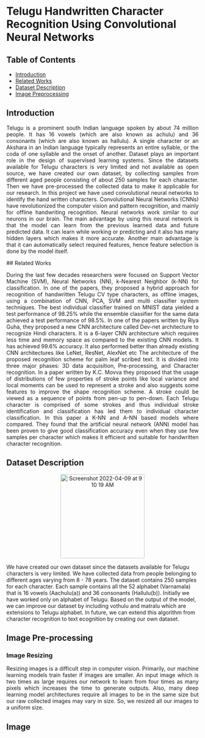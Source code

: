 # Telugu Handwritten Character Recognition Using Convolutional Neural Networks

## Table of Contents
- [Introduction](#intro)
- [Related Works](#works)
- [Dataset Description](https://github.com/Mitradatta/Telugu-Character-Recognition-/edit/main/README.md#dataset-description)
- [Image Preprocessing](https://github.com/Mitradatta/Telugu-Character-Recognition-/edit/main/README.md#image-pre-processing)

<span id="intro"> </span>
## Introduction
<p  align = "justify">
Telugu is a prominent south Indian language spoken by about 74 million people. It has 16 vowels (which are also known as achulu) and 36 consonants (which are
also known as hallulu). A single character or an Akshara in an Indian language typically represents an entire syllable, or the coda of one syllable and the onset of
another. Dataset plays an important role in the design of supervised learning systems. Since the datasets available for Telugu characters is very limited and not
available as open source, we have created our own dataset, by collecting samples from different aged people consisting of about 250 samples for each character.
Then we have pre-processed the collected data to make it applicable for our research. In this project we have used convolutional neural networks to identify the hand
written characters. Convolutional Neural Networks (CNNs) have revolutionized the computer vision and pattern recognition, and mainly for offline handwriting
recognition. Neural networks work similar to our neurons in our brain. The main advantage by using this neural network is that the model can learn from the
previous learned data and future predicted data. It can learn while working or predicting and it also has many hidden layers which makes it more accurate.
Another main advantage is that it can automatically select required features, hence feature selection is done by the model itself.
</p>
<span id="works"> </span>
## Related Works
<p align= "justify">
During the last few decades researchers were focused on Support Vector Machine (SVM), Neural Networks (NN), k-Nearest Neighbor (k-NN) for classification. 
In one of the papers, they proposed a hybrid approach for recognition of handwritten Telugu CV type characters, as offline images, using a combination of 
 CNN, PCA, SVM and multi classifier system techniques. The best individual classifier trained on MNIST data yielded a test performance of 98.25% while the ensemble 
 classifier for the same data achieved a test performance of 98.5%. In one of the papers written by Riya Guha, they proposed a new CNN architecture called Dev-net 
 architecture to recognize Hindi characters. It is a 6-layer CNN architecture which requires less time and memory space as compared to the existing CNN models. 
 It has achieved 99.6% accuracy. It also performed better than already existing CNN architectures like LeNet, ResNet, AlexNet etc
The architecture of the proposed recognition scheme for palm leaf scribed text. It is divided into three major phases: 3D data acquisition, Pre-processing, and
Character recognition. In a paper written by K.C. Movva they proposed that the usage of distributions of few properties of stroke points like local variance 
 and local moments can be used to represent a stroke and also suggests some features to improve the shape recognition scheme. A stroke could be viewed as a sequence
of points from pen-up to pen-down. Each Telugu character is comprised of some strokes and thus individual stroke identification and classification has led them to individual 
character classification. In this paper a K-NN and A-NN based models where compared. They found that the artificial neural network (ANN) model has been proven to give good classification 
accuracy even when they use few samples per character which makes it efficient and suitable for handwritten character recognition.
</p>

## Dataset Description

<p align="center">
<img width="220" alt="Screenshot 2022-04-09 at 9 10 19 AM" src="https://user-images.githubusercontent.com/54971204/162554967-8665bb1f-838e-4f08-b319-141e22220fa0.png">
</p>

<p align ="justify">
 
We have created our own dataset since the datasets available for Telugu characters is very limited. We have collected data from people belonging to different ages
varying from 8 - 78 years. The dataset contains 250 samples for each character. Each sample contains all the 52 alphabet (Varnamala) that is
16 vowels (Aachulu(a)) and 36 consonants (Hallulu(b)). Initially we have worked only on alphabet of Telugu. Based on the output of the
model, we can improve our dataset by including vothulu and matralu which are extensions to Telugu alphabet. In future, we can extend this
algorithm from character recognition to text ecognition by creating our own dataset.  
 </p>
 
 ## Image Pre-processing
 
 ### Image Resizing
 <p align="justify">
 Resizing images is a difficult step in computer vision. Primarily, our machine
learning models train faster if images are smaller. An input image which is two
times as large requires our network to learn from four times as many pixels which
increases the time to generate outputs. Also, many deep learning model
architectures require all images to be in the same size but our raw collected
images may vary in size. So, we resized all our images to a uniform size.
</p>

## Image
